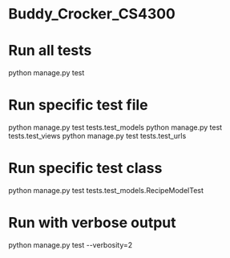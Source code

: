 # Buddy_Crocker_CS4300


# Run all tests
python manage.py test

# Run specific test file
python manage.py test tests.test_models
python manage.py test tests.test_views
python manage.py test tests.test_urls

# Run specific test class
python manage.py test tests.test_models.RecipeModelTest

# Run with verbose output
python manage.py test --verbosity=2